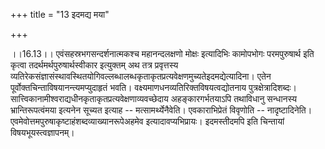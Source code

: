 +++
title = "13 इदमद्य मया"

+++
  
  
।।16.13।। एवंसहस्रभगसन्दर्शनात्मकश्च महानन्दलक्षणो मोक्षः इत्यादिभिः
कामोपभोगः परमपुरुषार्थ इति कृत्वा तदर्थमर्थपुरुषार्थस्वीकार इत्युक्तम्
अथ तत्र प्रवृत्तस्य
व्यतिरेकसंज्ञासंस्थावस्थितयोगिवल्लब्धालब्धकृताकृतप्रत्यवेक्षणमुच्यतेइदमद्येत्यादिना।
एतेन पूर्वोक्तचिन्ताविषयानन्त्यमप्युदाहृतं भवति।
वक्ष्यमाणधनव्यतिरिक्तविषयत्वद्योतनाय पुत्रक्षेत्रादिशब्दः।
सात्त्विकानामीश्वराद्यधीनकृताकृतप्रत्यवेक्षणाव्यवच्छेदाय
अहङ्कारगर्भतयाऽपि तथाविधानु सन्धानस्य भ्रान्तिरूपत्वंमया इत्यनेन सूच्यत
इत्याह -- मत्सामर्थ्येनैवेति। एवकाराभिप्रेतं विवृणोति -- नादृष्टादिनेति।
एवमेवोत्तमपुरुषाकृष्टाहंशब्दव्याख्यानरूपेअहमेव
इत्यादावप्यभिप्रायः। इदमस्तीदमपि इति चिन्तायां विषयभूयस्त्वज्ञापनम्।  
  
